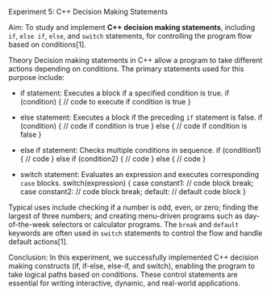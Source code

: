 Experiment 5: C++ Decision Making Statements

Aim:
To study and implement **C++ decision making statements**, including `if`, `else if`, `else`, and `switch` statements, for controlling the program flow based on conditions[1].

Theory
Decision making statements in C++ allow a program to take different actions depending on conditions. The primary statements used for this purpose include:

- if statement: Executes a block if a specified condition is true.
    if (condition) {
        // code to execute if condition is true
    }
  
- else statement: Executes a block if the preceding `if` statement is false.
    if (condition) {
        // code if condition is true
    } else {
        // code if condition is false
    }
- else if statement: Checks multiple conditions in sequence.
    if (condition1) {
        // code
    } else if (condition2) {
        // code
    } else {
        // code
    }
    
- switch statement: Evaluates an expression and executes corresponding `case` blocks.
    switch(expression) {
        case constant1:
            // code block
            break;
        case constant2:
            // code block
            break;
        default:
            // default code block
    }
    
Typical uses include checking if a number is odd, even, or zero; finding the largest of three numbers; and creating menu-driven programs such as day-of-the-week selectors or calculator programs. The `break` and `default` keywords are often used in `switch` statements to control the flow and handle default actions[1].

Conclusion:
In this experiment, we successfully implemented C++ decision making constructs (if, if-else, else-if, and switch), enabling the program to take logical paths based on conditions. These control statements are essential for writing interactive, dynamic, and real-world applications.

